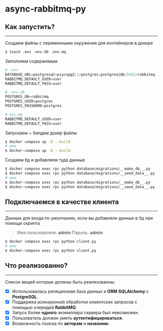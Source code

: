 # async-rabbitmq-py

## Как запустить?

---

Создаем файлы с переменными окружения для контейнеров в докере

```bash
$ touch .env .env.db .env.mq
```

Заполняем содержимым

```py
# .env
DATABASE_URL=postgresql+psycopg2://postgres:postgres@db:5432/rabbitmq
RABBITMQ_DEFAULT_USER=user
RABBITMQ_DEFAULT_PASS=user
```

```py
# .env.db
POSTGRES_DB=rabbitmq
POSTGRES_USER=postgres
POSTGRES_PASSWORD=postgres
```

```py
# env.mq
RABBITMQ_DEFAULT_USER=user
RABBITMQ_DEFAULT_PASS=user
```

Запускаем + билдим докер файлы

```bash
$ docker compose up -d --build
# или
$ docker-compose up -d --build
```

Создаем бд и добавляем туда данные

```bash
$ docker compose exec rpc python database/migrations/__make_db__.py
$ docker compose exec rpc python database/migrations/__seed_data__.py
# или
$ docker-compose exec rpc python database/migrations/__make_db__.py
$ docker-compose exec rpc python database/migrations/__seed_data__.py
```

## Подключаемся в качестве клиента

---

Данные для входа по умолчанию, если вы добавляли данные в бд при помощи скрипта

> Имя пользователя: **admin**
> Пароль: **admin**

```bash
$ docker compose exec rpc python client.py
# или
$ docker-compose exec rpc python client.py
```

## Что реализованно?

---

Список вещей которые должны быть реализованны:

- [X] Использовалась реляционная база данных и **ORM SQLAlchemy** с **PostgreSQL**.
- [X] Поддержка асинхронной обработки клиентских запросов с помощью очередей **RabbitMQ**.
- [X] Запуск более **одного** экземпляра сервера был невозможен.
- [X] Пользователь должен уметь **аутентифицироваться**.
- [X] Возможность поиска по **авторам** и **названию**.
